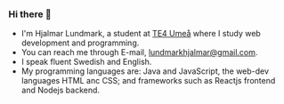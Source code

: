 ### Hi there 👋

- I'm Hjalmar Lundmark, a student at [TE4 Umeå](https://github.com/TE4-Umea) where I study web development and programming.
- You can reach me through E-mail, [lundmarkhjalmar@gmail.com](mailto:lundmarkhjalmar@gmail.com).
- I speak fluent Swedish and English.
- My programming languages are: Java and JavaScript, the web-dev languages HTML anc CSS; and frameworks such as Reactjs frontend and Nodejs backend. 

<!--
**Hjalmar-Lundmark/Hjalmar-Lundmark** is a ✨ _special_ ✨ repository because its `README.md` (this file) appears on your GitHub profile.

Here are some ideas to get you started:

- 🔭 I’m currently working on ...
- 🌱 I’m currently learning ...
- 👯 I’m looking to collaborate on ...
- 🤔 I’m looking for help with ...
- 💬 Ask me about ...
- 📫 How to reach me: ...
- 😄 Pronouns: ...
- ⚡ Fun fact: ...
-->
